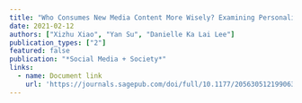 ```yaml
---
title: "Who Consumes New Media Content More Wisely? Examining Personality Factors, SNS Use, and New Media Literacy in the Era of Misinformation"
date: 2021-02-12
authors: ["Xizhu Xiao", "Yan Su", "Danielle Ka Lai Lee"]
publication_types: ["2"]
featured: false
publication: "*Social Media + Society*"
links:
  - name: Document link
    url: 'https://journals.sagepub.com/doi/full/10.1177/2056305121990635'
---
```

